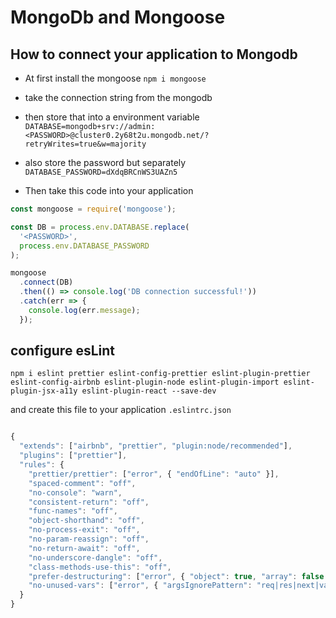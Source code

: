 # MongoDb and Mongoose

## How to connect your application to Mongodb

- At first install the mongoose `npm i mongoose`
- take the connection string from the mongodb
- then store that into a environment variable
  `DATABASE=mongodb+srv://admin:<PASSWORD>@cluster0.2y68t2u.mongodb.net/?retryWrites=true&w=majority`
- also store the password but separately
  `DATABASE_PASSWORD=dXdqBRCnWS3UAZn5`

- Then take this code into your application

```JavaScript
const mongoose = require('mongoose');

const DB = process.env.DATABASE.replace(
  '<PASSWORD>',
  process.env.DATABASE_PASSWORD
);

mongoose
  .connect(DB)
  .then(() => console.log('DB connection successful!'))
  .catch(err => {
    console.log(err.message);
  });

```

## configure esLint

`npm i eslint prettier eslint-config-prettier eslint-plugin-prettier eslint-config-airbnb eslint-plugin-node eslint-plugin-import eslint-plugin-jsx-a11y eslint-plugin-react --save-dev`

and create this file to your application `.eslintrc.json`

```JavaScript

{
  "extends": ["airbnb", "prettier", "plugin:node/recommended"],
  "plugins": ["prettier"],
  "rules": {
    "prettier/prettier": ["error", { "endOfLine": "auto" }],
    "spaced-comment": "off",
    "no-console": "warn",
    "consistent-return": "off",
    "func-names": "off",
    "object-shorthand": "off",
    "no-process-exit": "off",
    "no-param-reassign": "off",
    "no-return-await": "off",
    "no-underscore-dangle": "off",
    "class-methods-use-this": "off",
    "prefer-destructuring": ["error", { "object": true, "array": false }],
    "no-unused-vars": ["error", { "argsIgnorePattern": "req|res|next|val" }]
  }
}

```
